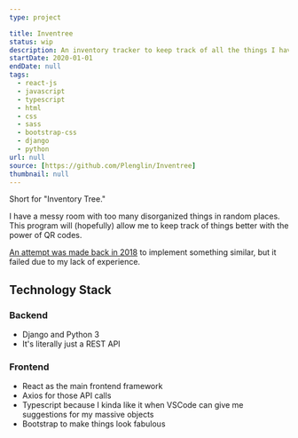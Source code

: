 ```yaml
---
type: project

title: Inventree
status: wip
description: An inventory tracker to keep track of all the things I have
startDate: 2020-01-01
endDate: null
tags:
  - react-js
  - javascript
  - typescript
  - html
  - css
  - sass
  - bootstrap-css
  - django
  - python
url: null
source: [https://github.com/Plenglin/Inventree]
thumbnail: null
---
```


Short for "Inventory Tree."

I have a messy room with too many disorganized things in random places. This program will (hopefully) allow me to keep track of things better with the power of QR codes.

[An attempt was made back in 2018](https://github.com/Plenglin/inv5026) to implement something similar, but it failed due to my lack of experience.

## Technology Stack

### Backend

- Django and Python 3
- It's literally just a REST API

### Frontend

- React as the main frontend framework
- Axios for those API calls
- Typescript because I kinda like it when VSCode can give me suggestions for my massive objects
- Bootstrap to make things look fabulous

